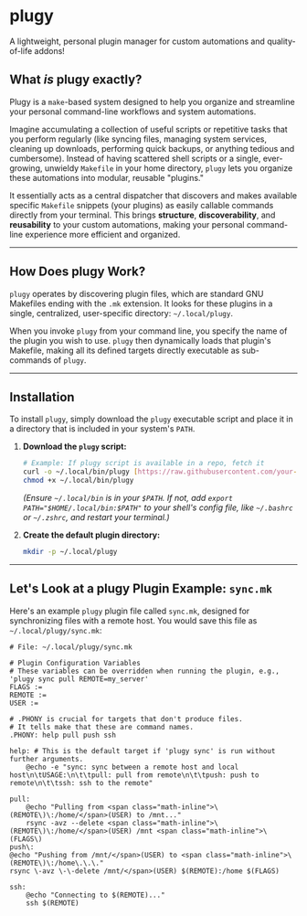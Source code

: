 # plugy

A lightweight, personal plugin manager for custom automations and quality-of-life addons!

## What _is_ plugy exactly?

Plugy is a `make`-based system designed to help you organize and streamline your personal command-line workflows and system automations.

Imagine accumulating a collection of useful scripts or repetitive tasks that you perform regularly (like syncing files, managing system services, cleaning up downloads, performing quick backups, or anything tedious and cumbersome). Instead of having scattered shell scripts or a single, ever-growing, unwieldy `Makefile` in your home directory, `plugy` lets you organize these automations into modular, reusable "plugins."

It essentially acts as a central dispatcher that discovers and makes available specific `Makefile` snippets (your plugins) as easily callable commands directly from your terminal. This brings **structure**, **discoverability**, and **reusability** to your custom automations, making your personal command-line experience more efficient and organized.

---

## How Does plugy Work?

`plugy` operates by discovering plugin files, which are standard GNU Makefiles ending with the `.mk` extension. It looks for these plugins in a single, centralized, user-specific directory: `~/.local/plugy`.

When you invoke `plugy` from your command line, you specify the name of the plugin you wish to use. `plugy` then dynamically loads that plugin's Makefile, making all its defined targets directly executable as sub-commands of `plugy`.

---

## Installation

To install `plugy`, simply download the `plugy` executable script and place it in a directory that is included in your system's `PATH`.

1.  **Download the `plugy` script:**
    ```bash
    # Example: If plugy script is available in a repo, fetch it
    curl -o ~/.local/bin/plugy [https://raw.githubusercontent.com/your-username/plugy/main/plugy](https://raw.githubusercontent.com/your-username/plugy/main/plugy) # Replace with actual URL
    chmod +x ~/.local/bin/plugy
    ```
    *(Ensure `~/.local/bin` is in your `$PATH`. If not, add `export PATH="$HOME/.local/bin:$PATH"` to your shell's config file, like `~/.bashrc` or `~/.zshrc`, and restart your terminal.)*

2.  **Create the default plugin directory:**
    ```bash
    mkdir -p ~/.local/plugy
    ```

---

## Let's Look at a plugy Plugin Example: `sync.mk`

Here's an example `plugy` plugin file called `sync.mk`, designed for synchronizing files with a remote host. You would save this file as `~/.local/plugy/sync.mk`:

```make
# File: ~/.local/plugy/sync.mk

# Plugin Configuration Variables
# These variables can be overridden when running the plugin, e.g., 'plugy sync pull REMOTE=my_server'
FLAGS :=
REMOTE :=
USER :=

# .PHONY is crucial for targets that don't produce files.
# It tells make that these are command names.
.PHONY: help pull push ssh

help: # This is the default target if 'plugy sync' is run without further arguments.
	@echo -e "sync: sync between a remote host and local host\n\tUSAGE:\n\t\tpull: pull from remote\n\t\tpush: push to remote\n\t\tssh: ssh to the remote"

pull:
	@echo "Pulling from <span class="math-inline">\(REMOTE\)\:/home/</span>(USER) to /mnt..."
	rsync -avz --delete <span class="math-inline">\(REMOTE\)\:/home/</span>(USER) /mnt <span class="math-inline">\(FLAGS\)
push\:
@echo "Pushing from /mnt/</span>(USER) to <span class="math-inline">\(REMOTE\)\:/home\.\.\."
rsync \-avz \-\-delete /mnt/</span>(USER) $(REMOTE):/home $(FLAGS)

ssh:
	@echo "Connecting to $(REMOTE)..."
	ssh $(REMOTE)
